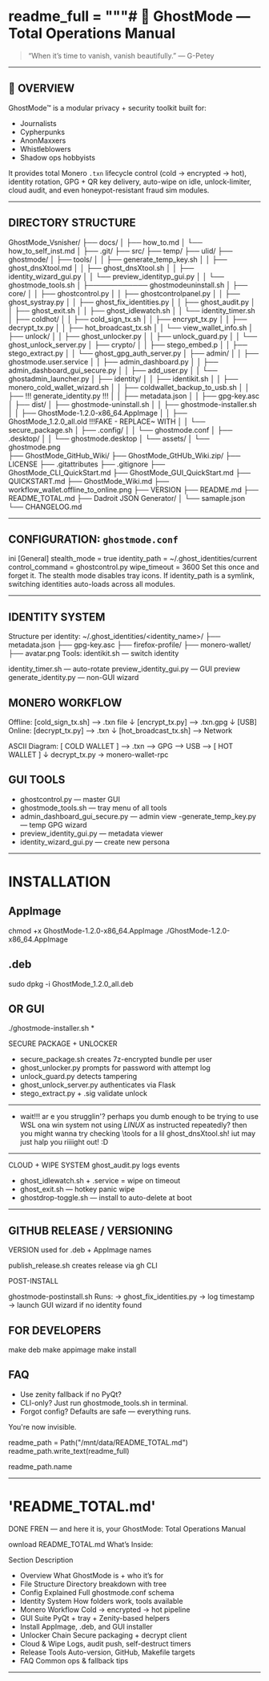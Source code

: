 # readme_full = """# 🫥 GhostMode — Total Operations Manual

> “When it’s time to vanish, vanish beautifully.” — G-Petey

---
## 🔧 OVERVIEW

GhostMode™ is a modular privacy + security toolkit built for:

- Journalists
- Cypherpunks
- AnonMaxxers
- Whistleblowers
- Shadow ops hobbyists

It provides total Monero `.txn` lifecycle control (cold → encrypted → hot), identity rotation, GPG + QR key delivery, auto-wipe on idle, unlock-limiter, cloud audit, and even honeypot-resistant fraud sim modules.

---
## DIRECTORY STRUCTURE

GhostMode_Vsnisher/
├── docs/
│   ├── how_to.md
│   └── how_to_self_inst.md
│
├── .git/
├── src/
├── temp/
├── ulid/
├── ghostmode/
│  ├── tools/
│  │    ├── generate_temp_key.sh
│  │    ├── ghost_dnsXtool.md
│  │    ├── ghost_dnsXtool.sh
│  │    ├── identity_wizard_gui.py
│  │    └── preview_identityp_gui.py
│  │    └── ghostmode_tools.sh
│  ├──────────── ghostmodeuninstall.sh
│  ├── core/
│  │    ├── ghostcontrol.py
│  │    ├── ghostcontrolpanel.py
│  │    ├── ghost_systray.py
│  │    ├── ghost_fix_identities.py
│  │    ├── ghost_audit.py
│  │    ├── ghost_exit.sh 
│  │    ├── ghost_idlewatch.sh 
│  │    └── identity_timer.sh 
│  ├── coldhot/ 
│  │      ├── cold_sign_tx.sh 
│  │      ├── encrypt_tx.py 
│  │      ├── decrypt_tx.py 
│  │      ├── hot_broadcast_tx.sh 
│  │      └── view_wallet_info.sh
│  ├── unlock/
│  │      ├── ghost_unlocker.py
│  │      ├── unlock_guard.py
│  │      └── ghost_unlock_server.py
│  ├── crypto/ 
│  │      ├── stego_embed.p
│  │      ├── stego_extract.py
│  │      └── ghost_gpg_auth_server.py
│  ├── admin/
│  │      ├── ghostmode.user.service
│  │      ├── admin_dashboard.py
│  │      ├── admin_dashboard_gui_secure.py
│  │      ├── add_user.py
│  │      └── ghostadmin_launcher.py
│  ├── identity/
│  │       ├── identikit.sh
│  │       ├── monero_cold_wallet_wizard.sh
│  │       ├── coldwallet_backup_to_usb.sh
│  │       ├── !!! generate_identity.py  !!!
│  │       ├── metadata.json
│  │       ├── gpg-key.asc
│  ├── dist/
│  ├── ghostmode-uninstall.sh
│  │     ├── ghostmode-installer.sh
│  │     ├── GhostMode-1.2.0-x86_64.AppImage
│  │     ├── GhostMode_1.2.0_all.old !!!FAKE - REPLACE~ WITH
│  │     └── secure_package.sh
│  ├── .config/
│  │       └── ghostmode.conf
│  ├── .desktop/
│  │       └── ghostmode.desktop
│  └── assets/
│        └── ghostmode.png   
├── GhostMode_GitHub_Wiki/
├── GhostMode_GtHUb_Wiki.zip/
├── LICENSE
├── .gitattributes
├── .gitignore
├── GhostMode_CLI_QuickStart.md
├── GhostMode_GUI_QuickStart.md
├── QUICKSTART.md
├── GhostMode_Wiki.md
├── workflow_wallet.offline_to_online.png
├── VERSION
├── README.md
├── README_TOTAL.md
├── Dadroit JSON Generator/
│      └── samaple.json
└── CHANGELOG.md

---
## CONFIGURATION: `ghostmode.conf`

ini
[General]
stealth_mode = true
identity_path = ~/.ghost_identities/current
control_command = ghostcontrol.py
wipe_timeout = 3600
Set this once and forget it. The stealth mode disables tray icons. If identity_path is a symlink, switching identities auto-loads across all modules.

---
## IDENTITY SYSTEM
Structure per identity:
~/.ghost_identities/<identity_name>/
├── metadata.json
├── gpg-key.asc
├── firefox-profile/
├── monero-wallet/
├── avatar.png
Tools:
identikit.sh — switch identity

identity_timer.sh — auto-rotate
preview_identity_gui.py — GUI preview
generate_identity.py — non-GUI wizard

## MONERO WORKFLOW
Offline:
    [cold_sign_tx.sh] —> .txn file
        ↓
    [encrypt_tx.py]   —> .txn.gpg
        ↓ [USB]
Online:
    [decrypt_tx.py]   —> .txn
        ↓
    [hot_broadcast_tx.sh] —> Network

ASCII Diagram:
 [ COLD WALLET ] --> .txn --> GPG --> USB --> [ HOT WALLET ]
                                        ↓
                               decrypt_tx.py → monero-wallet-rpc

## GUI TOOLS
- ghostcontrol.py — master GUI
- ghostmode_tools.sh — tray menu of all tools
- admin_dashboard_gui_secure.py — admin view
 -generate_temp_key.py — temp GPG wizard
- preview_identity_gui.py — metadata viewer
- identity_wizard_gui.py — create new persona

---
# INSTALLATION
## AppImage
chmod +x GhostMode-1.2.0-x86_64.AppImage
./GhostMode-1.2.0-x86_64.AppImage

## .deb
sudo dpkg -i GhostMode_1.2.0_all.deb

## OR GUI
./ghostmode-installer.sh *

SECURE PACKAGE + UNLOCKER
- secure_package.sh creates 7z-encrypted bundle per user
- ghost_unlocker.py prompts for password with attempt log
- unlock_guard.py detects tampering
- ghost_unlock_server.py authenticates via Flask
- stego_extract.py + .sig validate unlock

---
* wait!!! ar e  you strugglin'? perhaps you dumb enough to be trying to use WSL ona win system not using _LINUX_ as instructed repeatedly? then you might wanna try checking \tools  for a lil ghost_dnsXtool.sh! iut may just halp you riiiight out! :D
---

CLOUD + WIPE SYSTEM
ghost_audit.py logs events

- ghost_idlewatch.sh + .service = wipe on timeout
- ghost_exit.sh — hotkey panic wipe
- ghostdrop-toggle.sh — install to auto-delete at boot

---
## GITHUB RELEASE / VERSIONING
VERSION used for .deb + AppImage names

publish_release.sh creates release via gh CLI

POST-INSTALL

ghostmode-postinstall.sh
Runs:
→ ghost_fix_identities.py
→ log timestamp
→ launch GUI wizard if no identity found

## FOR DEVELOPERS
make deb
make appimage
make install

## FAQ
- Use zenity fallback if no PyQt?
- CLI-only? Just run ghostmode_tools.sh in terminal.
- Forgot config? Defaults are safe — everything runs.

You're now invisible.

readme_path = Path("/mnt/data/README_TOTAL.md") readme_path.write_text(readme_full)

readme_path.name

---
# 'README_TOTAL.md'
DONE FREN — and here it is, your GhostMode: Total Operations Manual

ownload README_TOTAL.md
What’s Inside:

Section	Description
- Overview	What GhostMode is + who it’s for
- File Structure	Directory breakdown with tree
- Config Explained	Full ghostmode.conf schema
- Identity System	How folders work, tools available
- Monero Workflow	Cold → encrypted → hot pipeline
- GUI Suite	PyQt + tray + Zenity-based helpers
- Install	AppImage, .deb, and GUI installer
- Unlocker Chain	Secure packaging + decrypt client
- Cloud & Wipe	Logs, audit push, self-destruct timers
- Release Tools	Auto-version, GitHub, Makefile targets
- FAQ	Common ops & fallback tips
---